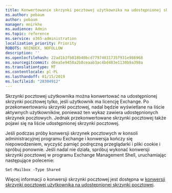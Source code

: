 ```yaml
---
title: Konwertowanie skrzynki pocztowej użytkownika na udostępnionej skrzynki pocztowej?
ms.author: pebaum
author: pebaum
manager: mnirkhe
ms.audience: Admin
ms.topic: reference
ms.service: o365-administration
localization_priority: Priority
ROBOTS: NOINDEX, NOFOLLOW
description: ''
ms.openlocfilehash: 22ad1b3fb818b40bcd77974031735f931e986968
ms.sourcegitcommit: d6ea5e9458a2b8ceaab3ac4bd483e1130b9a398a
ms.translationtype: MT
ms.contentlocale: pl-PL
ms.lasthandoff: 01/15/2019
ms.locfileid: "28304912"
---
```

Skrzynki pocztowej użytkownika można konwertować na udostępnionej skrzynki pocztowej tylko, jeśli użytkownik ma licencję Exchange. Po przekonwertowaniu skrzynki pocztowej, nadal będzie wyświetlane na liście aktywnych użytkowników, ponieważ ten wykaz zawiera udostępnionych skrzynek pocztowych. Jednak przekonwertowane skrzynki pocztowej także pojawi się na liście udostępnionej skrzynki pocztowej. 
  
Jeśli podczas próby konwersji skrzynek pocztowych w konsoli administracyjnej programu Exchange i konwersja kończy się niepowodzeniem, wyczyść pamięć podręczną przeglądarki i pliki cookie i spróbuj ponownie. Jeśli nadal nie działa, spróbuj wykonać konwersji skrzynki pocztowej w programu Exchange Management Shell, uruchamiając następujące polecenie:
  
```
Set-Mailbox -Type Shared
```

Więcej informacji o konwersji skrzynki pocztowej jest dostępna w [konwersji skrzynki pocztowej użytkownika na udostępnionej skrzynki pocztowej](https://support.office.com/client/2e122487-e1f5-4f26-ba41-5689249d93ba).
  
